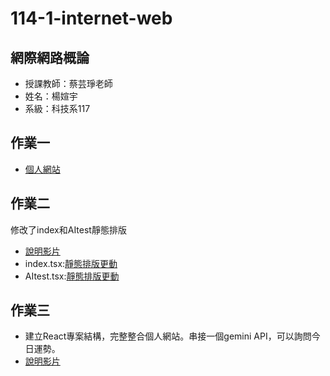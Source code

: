 # 114-1-internet-web
## 網際網路概論
- 授課教師：蔡芸琤老師
- 姓名：楊媗宇
- 系級：科技系117
 ## 作業一
- [個人網站](https://xuanyu410.github.io/114-1-internet-web/)
 ## 作業二
 修改了index和AItest靜態排版
- [說明影片](https://youtu.be/Fwt7aJ67F98)
- index.tsx:[靜態排版更動](https://github.com/xuanyu410/114-1-internet-web/blob/main/homework2/index.tsx)
- AItest.tsx:[靜態排版更動](https://github.com/xuanyu410/114-1-internet-web/blob/main/homework2/AItest.tsx)
## 作業三
- 建立React專案結構，完整整合個人網站。串接一個gemini API，可以詢問今日運勢。
- [說明影片](https://youtu.be/FkpDfz_tf4g)
  

